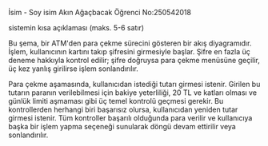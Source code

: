 İsim - Soy isim Akın Ağaçbacak
Öğrenci No:250542018

sistemin kısa açıklaması (maks. 5-6 satır)

Bu şema, bir ATM'den para çekme sürecini gösteren bir akış diyagramıdır. İşlem, kullanıcının kartını takıp şifresini girmesiyle başlar. Şifre en fazla üç deneme hakkıyla kontrol edilir; şifre doğruysa para çekme menüsüne geçilir, üç kez yanlış girilirse işlem sonlandırılır.

Para çekme aşamasında, kullanıcıdan istediği tutarı girmesi istenir. Girilen bu tutarın paranın verilebilmesi için bakiye yeterliliği, 20 TL ve katları olması ve günlük limiti aşmaması gibi üç temel kontrolü geçmesi gerekir. Bu kontrollerden herhangi biri başarısız olursa, kullanıcıdan yeniden tutar girmesi istenir. 
Tüm kontroller başarılı olduğunda para verilir ve kullanıcıya başka bir işlem yapma seçeneği sunularak döngü devam ettirilir veya sonlandırılır.

